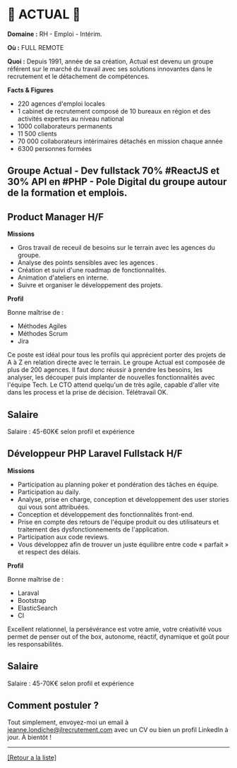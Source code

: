 # 👐 ACTUAL 👐

**Domaine :** RH - Emploi - Intérim.

**Où :** FULL REMOTE

**Quoi :** Depuis 1991, année de sa création, Actual est devenu un groupe référent sur le marché du travail avec ses solutions innovantes dans le recrutement et le détachement de compétences.

**Facts & Figures**

* 220 agences d'emploi locales
* 1 cabinet de recrutement composé de 10 bureaux en région et des activités expertes au niveau national
* 1000 collaborateurs permanents
* 11 500 clients
* 70 000 collaborateurs intérimaires détachés en mission chaque année
* 6300 personnes formées

## Groupe Actual - Dev fullstack 70% #ReactJS et 30% API en #PHP - Pole Digital du groupe autour de la formation et emplois.

## Product Manager H/F

**Missions**

* Gros travail de receuil de besoins sur le terrain avec les agences du groupe.
* Analyse des points sensibles avec les agences .
* Création et suivi d'une roadmap de fonctionnalités.
* Animation d'ateliers en interne.
* Suivre et organiser le développement des projets.

**Profil**

Bonne maîtrise de :

- Méthodes Agiles
- Méthodes Scrum
- Jira

Ce poste est idéal pour tous les profils qui apprécient porter des projets de A à Z en relation directe avec le terrain. Le groupe Actual est composée de plus de 200 agences. Il faut donc réussir à prendre les besoins, les analyser, les découper puis implanter de nouvelles fonctionnalités avec l'équipe Tech. Le CTO attend quelqu'un de très agile, capable d'aller vite dans les process et la prise de décision. Télétravail OK.

## Salaire

Salaire : 45-60K€ selon profil et expérience

## Développeur PHP Laravel Fullstack H/F

**Missions**

* Participation au planning poker et pondération des tâches en équipe.
* Participation au daily.
* Analyse, prise en charge, conception et développement des user stories qui vous sont attribuées.
* Conception et développement des fonctionnalités front-end.
* Prise en compte des retours de l'équipe produit ou des utilisateurs et traitement des dysfonctionnements de l'application.
* Participation aux code reviews.
* Vous développez afin de trouver un juste équilibre entre code « parfait » et respect des délais.

**Profil**

Bonne maîtrise de :

- Laraval
- Bootstrap
- ElasticSearch
- CI

Excellent relationnel, la persévérance est votre amie, votre créativité vous permet de penser out of the box, autonome, réactif, dynamique et goût pour les responsabilités.

## Salaire

Salaire : 45-70K€ selon profil et expérience

## Comment postuler ?

Tout simplement, envoyez-moi un email à jeanne.londiche@jlrecrutement.com avec un CV ou bien un profil LinkedIn à jour. À bientôt ! 

----
<a href="https://github.com/jlondiche/job-board-php/blob/master/README.md">[Retour a la liste]</a>